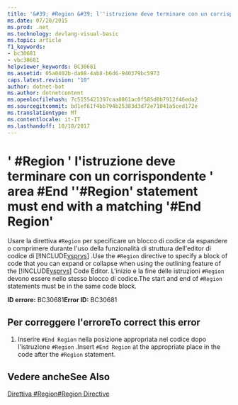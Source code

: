 ```yaml
---
title: '&#39; #Region &#39; l''istruzione deve terminare con un corrispondente &#39; area #End &#39;'
ms.date: 07/20/2015
ms.prod: .net
ms.technology: devlang-visual-basic
ms.topic: article
f1_keywords:
- bc30681
- vbc30681
helpviewer_keywords: BC30681
ms.assetid: 05a0402b-da68-4ab8-b6d6-940379bc5973
caps.latest.revision: "10"
author: dotnet-bot
ms.author: dotnetcontent
ms.openlocfilehash: 7c5155421397caa8861ac0f585d0b7912f46eda2
ms.sourcegitcommit: bd1ef61f4bb794b25383d3d72e71041a5ced172e
ms.translationtype: MT
ms.contentlocale: it-IT
ms.lasthandoff: 10/18/2017
---
```

# <a name="39region39-statement-must-end-with-a-matching-39end-region39"></a><span data-ttu-id="d50e9-102">&#39; #Region &#39; l'istruzione deve terminare con un corrispondente &#39; area #End &#39;</span><span class="sxs-lookup"><span data-stu-id="d50e9-102">&#39;#Region&#39; statement must end with a matching &#39;#End Region&#39;</span></span>
<span data-ttu-id="d50e9-103">Usare la direttiva `#Region` per specificare un blocco di codice da espandere o comprimere durante l'uso della funzionalità di struttura dell'editor di codice di [!INCLUDE[vsprvs](~/includes/vsprvs-md.md)] .</span><span class="sxs-lookup"><span data-stu-id="d50e9-103">Use the `#Region` directive to specify a block of code that you can expand or collapse when using the outlining feature of the [!INCLUDE[vsprvs](~/includes/vsprvs-md.md)] Code Editor.</span></span> <span data-ttu-id="d50e9-104">L'inizio e la fine delle istruzioni `#Region` devono essere nello stesso blocco di codice.</span><span class="sxs-lookup"><span data-stu-id="d50e9-104">The start and end of `#Region` statements must be in the same code block.</span></span>  
  
 <span data-ttu-id="d50e9-105">**ID errore:** BC30681</span><span class="sxs-lookup"><span data-stu-id="d50e9-105">**Error ID:** BC30681</span></span>  
  
## <a name="to-correct-this-error"></a><span data-ttu-id="d50e9-106">Per correggere l'errore</span><span class="sxs-lookup"><span data-stu-id="d50e9-106">To correct this error</span></span>  
  
1.  <span data-ttu-id="d50e9-107">Inserire `#End Region` nella posizione appropriata nel codice dopo l'istruzione `#Region` .</span><span class="sxs-lookup"><span data-stu-id="d50e9-107">Insert `#End Region` at the appropriate place in the code after the `#Region` statement.</span></span>  
  
## <a name="see-also"></a><span data-ttu-id="d50e9-108">Vedere anche</span><span class="sxs-lookup"><span data-stu-id="d50e9-108">See Also</span></span>  
 [<span data-ttu-id="d50e9-109">Direttiva #Region</span><span class="sxs-lookup"><span data-stu-id="d50e9-109">#Region Directive</span></span>](../../visual-basic/language-reference/directives/region-directive.md)
